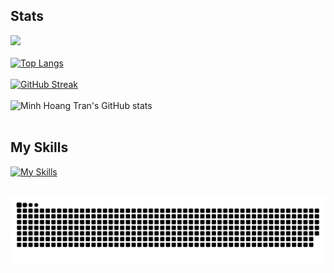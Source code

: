 ## Stats

![](https://komarev.com/ghpvc/?username=hoangminhtran94&style=flat-square)
<br>
<br>
[![Top Langs](https://github-readme-stats.vercel.app/api/top-langs/?username=hoangminhtran94&layout=donut&langs_count=10&theme=transparent)](https://github.com/anuraghazra/github-readme-stats)
<br>
<br>
[![GitHub Streak](https://streak-stats.demolab.com/?user=hoangminhtran94&ring=4F1FEB&currStreakLabel=4F1FEB&theme=transparent)](https://git.io/streak-stats)
<br>
<br>
![Minh Hoang Tran's GitHub stats](https://github-readme-stats.vercel.app/api?username=hoangminhtran94&show_icons=true&rank_icon=github&hide=stars&theme=transparent)
<br>
<br>

## My Skills

[![My Skills](https://skillicons.dev/icons?i=js,ts,react,vue,php,laravel,express,firebase,figma,cs,java,html,css,docker,dotnet,graphql,mongodb,mysql,nestjs,netlify,nextjs,nodejs,postgres,prisma,remix,sqlite,svelte,tailwind,angular,kubernetes,spring,django,py,deno,flutter)](https://skillicons.dev)
<br>
<br>
<picture>

  <source media="(prefers-color-scheme: dark)" srcset="https://github.com/hoangminhtran94/hoangminhtran94/blob/output/github-contribution-grid-snake-dark.svg">
  <source media="(prefers-color-scheme: light)" srcset="https://github.com/hoangminhtran94/hoangminhtran94/blob/output/github-contribution-grid-snake.svg">
  <img alt="github contribution grid snake animation" src="https://github.com/hoangminhtran94/hoangminhtran94/blob/output/github-contribution-grid-snake.svg">
</picture>
